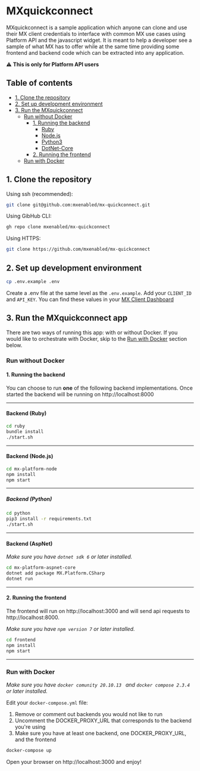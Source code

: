 # MXquickconnect

MXquickconnect is a sample application which anyone can clone and use their MX
client credentials to interface with common MX use cases using Platform API 
and the javascript widget. It is meant to help a developer see a sample of 
what MX has to offer while at the same time providing some frontend and backend 
code which can be extracted into any application.

:warning: **This is only for Platform API users**

## Table of contents

<!-- toc -->
- [1. Clone the repository](#1-clone-the-repository)
- [2. Set up development environment](#2-set-up-development-environment)
- [3. Run the MXquickconnect](#3-run-the-mxquickconnect)
  - [Run without Docker](#run-without-docker)
    - [1. Running the backend](#1-running-the-backend)
      * [Ruby](#backend-ruby)
      * [Node.js](#backend-nodejs)
      * [Python3](#backend-python)
      * [DotNet-Core](#backend-aspnet)
    - [2. Running the frontend](#2-running-the-frontend)
  - [Run with Docker](#run-with-docker)
<!-- tocstop -->

## 1. Clone the repository

Using ssh (recommended):
```bash
git clone git@github.com:mxenabled/mx-quickconnect.git
```

Using GibHub CLI:
```bash
gh repo clone mxenabled/mx-quickconnect
```

Using HTTPS:
```bash
git clone https://github.com/mxenabled/mx-quickconnect
```

## 2. Set up development environment

```bash
cp .env.example .env
```

Create a .env file at the same level as the `.env.example`.
Add your `CLIENT_ID` and `API_KEY`.
You can find these values in your [MX Client Dashboard][]

## 3. Run the MXquickconnect app

There are two ways of running this app: with or without Docker.
If you would like to orchestrate with Docker, skip to the
[Run with Docker](#run-with-docker) section below.

### Run without Docker

#### 1. Running the backend

You can choose to run **one** of the following backend implementations. Once
started the backend will be running on http://localhost:8000

---
#### Backend (Ruby)

```bash
cd ruby
bundle install
./start.sh
```

---
#### Backend (Node.js)
```bash
cd mx-platform-node
npm install
npm start
```

---
##### Backend (Python)
```bash
cd python
pip3 install -r requirements.txt
./start.sh
```

---
#### Backend (AspNet)

_Make sure you have `dotnet sdk 6` or later installed._

```bash
cd mx-platform-aspnet-core
dotnet add package MX.Platform.CSharp
dotnet run
```

---
#### 2. Running the frontend

The frontend will run on http://localhost:3000 and will send api requests to
http://localhost:8000.

_Make sure you have `npm version 7` or later installed._

```bash
cd frontend
npm install
npm start
```

---

### Run with Docker

_Make sure you have `docker comunity 20.10.13 ` and `docker compose 2.3.4`
or later installed._

Edit your `docker-compose.yml` file:
  1. Remove or comment out backends you would not like to run
  2. Uncomment the DOCKER_PROXY_URL that corresponds to the backend you're using
  3. Make sure you have at least one backend, one DOCKER_PROXY_URL, and the frontend

```bash
docker-compose up
```
Open your browser on http://localhost:3000 and enjoy!

  [MX Client Dashboard]: https://dashboard.mx.com "MX Client Dashboard"
